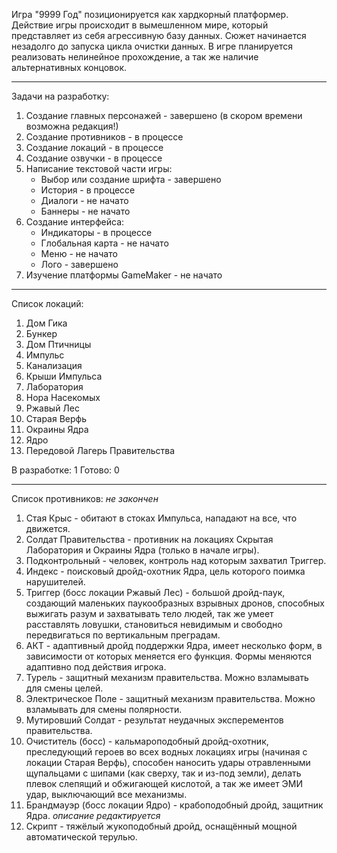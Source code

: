 Игра "9999 Год" позиционируется как хардкорный платформер.
Действие игры происходит в вымешленном мире, который представляет из себя агрессивную базу данных. Сюжет начинается незадолго до запуска цикла очистки данных.
В игре планируется реализовать нелинейное прохождение, а так же наличие альтернативных концовок.

--------------
Задачи на разработку:
1) Создание главных персонажей - завершено (в скором времени возможна редакция!)
2) Создание противников - в процессе
3) Создание локаций - в процессе
4) Создание озвучки - в процессе
5) Написание текстовой части игры:
   * Выбор или создание шрифта - завершено
   * История - в процессе
   * Диалоги - не начато
   * Баннеры - не начато 
6) Создание интерфейса:
   * Индикаторы - в процессе
   * Глобальная карта - не начато
   * Меню - не начато
   * Лого - завершено
7) Изучение платформы GameMaker - не начато

--------------
Список локаций:
1) Дом Гика
2) Бункер
3) Дом Птичницы
4) Импульс
5) Канализация
6) Крыши Импульса
7) Лаборатория
8) Нора Насекомых
9) Ржавый Лес
10) Старая Верфь
11) Окраины Ядра
12) Ядро
13) Передовой Лагерь Правительства

В разработке: 1
Готово: 0

--------------

Список противников: *не закончен*
1) Стая Крыс - обитают в стоках Импульса, нападают на все, что движется.
2) Солдат Правительства - противник на локациях Скрытая Лаборатория и Окраины Ядра (только в начале игры).
3) Подконтрольный - человек, контроль над которым захватил Триггер.
4) Индекс - поисковый дройд-охотник Ядра, цель которого поимка нарушителей.
5) Триггер (босс локации Ржавый Лес) - большой дройд-паук, создающий маленьких паукообразных взрывных дронов, способных выжигать разум и захватывать тело людей, так же умеет расставлять ловушки, становиться невидимым и свободно передвигаться по вертикальным преградам.
6) АКТ - адаптивный дройд поддержки Ядра, имеет несколько форм, в зависимости от которых меняется его функция. Формы меняются адаптивно под действия игрока.
7) Турель - защитный механизм правительства. Можно взламывать для смены целей.
8) Электрическое Поле - защитный механизм правительства. Можно взламывать для смены полярности.
9) Мутировший Солдат - результат неудачных эксперементов правительства.
10) Очиститель (босс) - кальмароподобный дройд-охотник, преследующий героев во всех водных локациях игры (начиная с локации Старая Верфь), способен наносить удары отравленными щупальцами с шипами (как сверху, так и из-под земли), делать плевок слепящий и обжигающей кислотой, а так же имеет ЭМИ удар, выключающий все механизмы.
11) Брандмауэр (босс локации Ядро) - крабоподобный дройд, защитник Ядра. *описание редактируется*
12) Скрипт - тяжёлый жукоподобный дройд, оснащённый мощной автоматической терулью.
